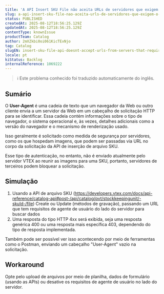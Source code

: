 ```yaml
---
title: 'A API Insert SKU File não aceita URLs de servidores que exigem o cabeçalho "User-Agent"'
slug: a-api-insert-sku-file-nao-aceita-urls-de-servidores-que-exigem-o-cabecalho-useragent
status: PUBLISHED
createdAt: 2025-08-12T18:56:25.129Z
updatedAt: 2025-08-12T18:56:25.129Z
contentType: knownIssue
productTeam: Catalog
author: 2mXZkbi0oi061KicTExNjo
tag: Catalog
slugEN: insert-sku-file-api-doesnt-accept-urls-from-servers-that-require-useragent-header
locale: pt
kiStatus: Backlog
internalReference: 1069222
---
```


>ℹ️ Este problema conhecido foi traduzido automaticamente do inglês.

## Sumário


O **User-Agent** é uma cadeia de texto que um navegador da Web ou outro cliente envia a um servidor da Web em um cabeçalho de solicitação HTTP para se identificar. Essa cadeia contém informações sobre o tipo de navegador, o sistema operacional e, às vezes, detalhes adicionais como a versão do navegador e o mecanismo de renderização usado.

Isso geralmente é solicitado como medida de segurança por servidores, como os que hospedam imagens, que podem ser passadas via URL no corpo da solicitação da API de inserção de arquivo SKU.

Esse tipo de autenticação, no entanto, não é enviado atualmente pelo servidor VTEX ao reunir as imagens para uma SKU, portanto, servidores de terceiros podem bloquear a solicitação.

## Simulação



1. Usando a API de arquivo SKU (https://developers.vtex.com/docs/api-reference/catalog-api#post-/api/catalog/pvt/stockkeepingunit/-skuId-/file) Create ou Update (métodos de gravação), passando um URL que tem requisitos de agente de usuário do lado do servidor para buscar dados
2. Uma resposta do tipo HTTP 4xx será exibida, seja uma resposta genérica 400 ou uma resposta mais específica 403, dependendo do tipo de resposta implementada.

Também pode ser possível ver isso acontecendo por meio de ferramentas como o Postman, enviando um cabeçalho "User-Agent" vazio na solicitação.
## Workaround


Opte pelo upload de arquivos por meio de planilha, dados de formulário (usando as APIs) ou desative os requisitos de agente de usuário no lado do servidor.



